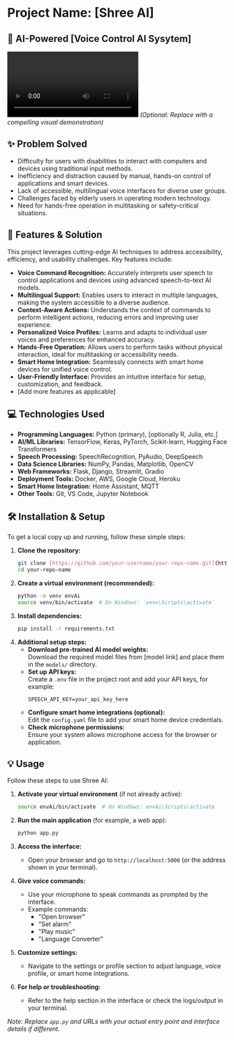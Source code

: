 # Project Name: [Shree AI]

## 🤖 AI-Powered [Voice Control AI Sysytem]

![Project Demo GIF/Screenshot](gif.mp4) 
*(Optional: Replace with a compelling visual demonstration)*

## ✨ Problem Solved

- Difficulty for users with disabilities to interact with computers and devices using traditional input methods.
- Inefficiency and distraction caused by manual, hands-on control of applications and smart devices.
- Lack of accessible, multilingual voice interfaces for diverse user groups.
- Challenges faced by elderly users in operating modern technology.
- Need for hands-free operation in multitasking or safety-critical situations.

## 🚀 Features & Solution

This project leverages cutting-edge AI techniques to address accessibility, efficiency, and usability challenges. Key features include:

* **Voice Command Recognition:** Accurately interprets user speech to control applications and devices using advanced speech-to-text AI models.
* **Multilingual Support:** Enables users to interact in multiple languages, making the system accessible to a diverse audience.
* **Context-Aware Actions:** Understands the context of commands to perform intelligent actions, reducing errors and improving user experience.
* **Personalized Voice Profiles:** Learns and adapts to individual user voices and preferences for enhanced accuracy.
* **Hands-Free Operation:** Allows users to perform tasks without physical interaction, ideal for multitasking or accessibility needs.
* **Smart Home Integration:** Seamlessly connects with smart home devices for unified voice control.
* **User-Friendly Interface:** Provides an intuitive interface for setup, customization, and feedback.
* [Add more features as applicable]

## 💻 Technologies Used

* **Programming Languages:** Python (primary), [optionally R, Julia, etc.]
* **AI/ML Libraries:** TensorFlow, Keras, PyTorch, Scikit-learn, Hugging Face Transformers
* **Speech Processing:** SpeechRecognition, PyAudio, DeepSpeech
* **Data Science Libraries:** NumPy, Pandas, Matplotlib, OpenCV
* **Web Frameworks:** Flask, Django, Streamlit, Gradio
* **Deployment Tools:** Docker, AWS, Google Cloud, Heroku
* **Smart Home Integration:** Home Assistant, MQTT
* **Other Tools:** Git, VS Code, Jupyter Notebook

## 🛠️ Installation & Setup

To get a local copy up and running, follow these simple steps:

1.  **Clone the repository:**
    ```bash
    git clone [https://github.com/your-username/your-repo-name.git](https://github.com/spywithcode/My-Portfolio.git)
    cd your-repo-name
    ```
2.  **Create a virtual environment (recommended):**
    ```bash
    python -m venv envAi
    source venv/bin/activate  # On Windows: `venv\Scripts\activate`
    ```
3.  **Install dependencies:**
    ```bash
    pip install -r requirements.txt
    ```
4.  **Additional setup steps:**
    - **Download pre-trained AI model weights:**  
      Download the required model files from [model link] and place them in the `models/` directory.
    - **Set up API keys:**  
      Create a `.env` file in the project root and add your API keys, for example:
      ```
      SPEECH_API_KEY=your_api_key_here
      ```
    - **Configure smart home integrations (optional):**  
      Edit the `config.yaml` file to add your smart home device credentials.
    - **Check microphone permissions:**  
      Ensure your system allows microphone access for the browser or application.

## 💡 Usage

Follow these steps to use Shree AI:

1. **Activate your virtual environment** (if not already active):
    ```bash
    source envAi/bin/activate  # On Windows: envAi\Scripts\activate
    ```

2. **Run the main application** (for example, a web app):
    ```bash
    python app.py
    ```

3. **Access the interface:**
   - Open your browser and go to `http://localhost:5000` (or the address shown in your terminal).

4. **Give voice commands:**
   - Use your microphone to speak commands as prompted by the interface.
   - Example commands:  
     - "Open browser"  
     - "Set alarm"  
     - "Play music"  
     - "Language Converter"

5. **Customize settings:**
   - Navigate to the settings or profile section to adjust language, voice profile, or smart home integrations.

6. **For help or troubleshooting:**
   - Refer to the help section in the interface or check the logs/output in your terminal.

*Note: Replace `app.py` and URLs with your actual entry point and interface details if different.*